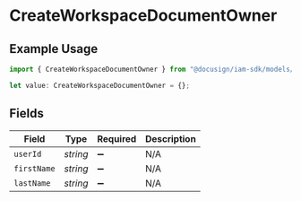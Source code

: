 # CreateWorkspaceDocumentOwner

## Example Usage

```typescript
import { CreateWorkspaceDocumentOwner } from "@docusign/iam-sdk/models/components";

let value: CreateWorkspaceDocumentOwner = {};
```

## Fields

| Field              | Type               | Required           | Description        |
| ------------------ | ------------------ | ------------------ | ------------------ |
| `userId`           | *string*           | :heavy_minus_sign: | N/A                |
| `firstName`        | *string*           | :heavy_minus_sign: | N/A                |
| `lastName`         | *string*           | :heavy_minus_sign: | N/A                |
